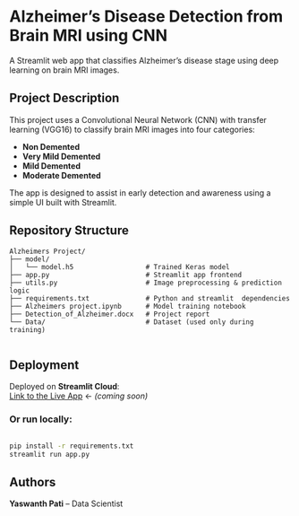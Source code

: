 # Alzheimer’s Disease Detection from Brain MRI using CNN

A Streamlit web app that classifies Alzheimer’s disease stage using deep learning on brain MRI images.

## Project Description

This project uses a Convolutional Neural Network (CNN) with transfer learning (VGG16) to classify brain MRI images into four categories:
- **Non Demented**
- **Very Mild Demented**
- **Mild Demented**
- **Moderate Demented**

The app is designed to assist in early detection and awareness using a simple UI built with Streamlit.

## Repository Structure
```
Alzheimers Project/
├── model/
│   └── model.h5                  # Trained Keras model
├── app.py                        # Streamlit app frontend
├── utils.py                      # Image preprocessing & prediction logic
├── requirements.txt              # Python and streamlit  dependencies
├── Alzheimers project.ipynb      # Model training notebook
├── Detection_of_Alzheimer.docx   # Project report
└── Data/                         # Dataset (used only during training)
    
```
## Deployment

Deployed on **Streamlit Cloud**:  
 [Link to the Live App](#) ← *(coming soon)*

### Or run locally:

```bash

pip install -r requirements.txt
streamlit run app.py

```

## Authors

**Yaswanth Pati** – Data Scientist
